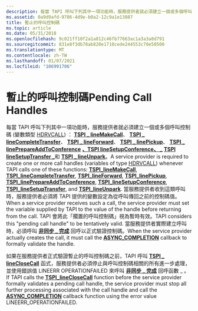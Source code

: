 ```yaml
---
description: 每當 TAPI 呼叫下列其中一項功能時，服務提供者就必須建立一個或多個呼叫控制碼 (變數類型 HDRVCALL) 。
ms.assetid: 0a9d9afd-9786-4d9e-b0a2-12c9a1e13887
title: 暫止的呼叫控制碼
ms.topic: article
ms.date: 05/31/2018
ms.openlocfilehash: 9c021ff10f2a1a812c46fb77663ac1a3a3a8d791
ms.sourcegitcommit: 831e8f3db78ab820e1710cede244553c70e50500
ms.translationtype: MT
ms.contentlocale: zh-TW
ms.lasthandoff: 01/07/2021
ms.locfileid: "106991706"
---
```

# <a name="pending-call-handles"></a><span data-ttu-id="ef2d0-103">暫止的呼叫控制碼</span><span class="sxs-lookup"><span data-stu-id="ef2d0-103">Pending Call Handles</span></span>

<span data-ttu-id="ef2d0-104">每當 TAPI 呼叫下列其中一項功能時，服務提供者就必須建立一個或多個呼叫控制碼 (變數類型 [HDRVCALL](hdrvline.md)) ： [**TSPI \_ lineMakeCall**](/windows/win32/api/tspi/nf-tspi-tspi_linemakecall)、 [**TSPI \_ lineCompleteTransfer**](/windows/win32/api/tspi/nf-tspi-tspi_linecompletetransfer)、 [**TSPI \_ lineForward**](/windows/win32/api/tspi/nf-tspi-tspi_lineforward)、 [**TSPI \_ linePickup**](/windows/win32/api/tspi/nf-tspi-tspi_linepickup)、 [**TSPI \_ linePrepareAddToConference**](/windows/win32/api/tspi/nf-tspi-tspi_lineprepareaddtoconference) [**、TSPI lineSetupConference、 \_**](/windows/win32/api/tspi/nf-tspi-tspi_linesetupconference) [**TSPI lineSetupTransfer \_**](/windows/win32/api/tspi/nf-tspi-tspi_linesetuptransfer)和 [**TSPI \_ lineUnpark**](/windows/win32/api/tspi/nf-tspi-tspi_lineunpark)。</span><span class="sxs-lookup"><span data-stu-id="ef2d0-104">A service provider is required to create one or more call handles (variables of type [HDRVCALL](hdrvline.md)) whenever TAPI calls one of these functions: [**TSPI\_lineMakeCall**](/windows/win32/api/tspi/nf-tspi-tspi_linemakecall), [**TSPI\_lineCompleteTransfer**](/windows/win32/api/tspi/nf-tspi-tspi_linecompletetransfer), [**TSPI\_lineForward**](/windows/win32/api/tspi/nf-tspi-tspi_lineforward), [**TSPI\_linePickup**](/windows/win32/api/tspi/nf-tspi-tspi_linepickup), [**TSPI\_linePrepareAddToConference**](/windows/win32/api/tspi/nf-tspi-tspi_lineprepareaddtoconference), [**TSPI\_lineSetupConference**](/windows/win32/api/tspi/nf-tspi-tspi_linesetupconference), [**TSPI\_lineSetupTransfer**](/windows/win32/api/tspi/nf-tspi-tspi_linesetuptransfer), and [**TSPI\_lineUnpark**](/windows/win32/api/tspi/nf-tspi-tspi_lineunpark).</span></span> <span data-ttu-id="ef2d0-105">當服務提供者收到這類呼叫時，服務提供者必須將 TAPI 提供的變數設定為從呼叫傳回之前的控制碼值。</span><span class="sxs-lookup"><span data-stu-id="ef2d0-105">When a service provider receives such a call, the service provider must set the variable supplied by TAPI to the value of the handle before returning from the call.</span></span> <span data-ttu-id="ef2d0-106">TAPI 會將此「擱置的呼叫控制碼」視為暫時有效。</span><span class="sxs-lookup"><span data-stu-id="ef2d0-106">TAPI considers this "pending call handle" to be tentatively valid.</span></span> <span data-ttu-id="ef2d0-107">當服務提供者實際建立呼叫時，必須呼叫 [**非同步 \_ 完成**](/windows/win32/api/tspi/nc-tspi-async_completion) 回呼以正式驗證控制碼。</span><span class="sxs-lookup"><span data-stu-id="ef2d0-107">When the service provider actually creates the call, it must call the [**ASYNC\_COMPLETION**](/windows/win32/api/tspi/nc-tspi-async_completion) callback to formally validate the handle.</span></span>

<span data-ttu-id="ef2d0-108">如果在服務提供者正式驗證暫止的呼叫控制碼之前，TAPI 呼叫 [**TSPI \_ lineCloseCall**](/windows/win32/api/tspi/nf-tspi-tspi_lineclosecall) 函式，服務提供者必須停止與呼叫控制碼相關的所有進一步處理，並使用錯誤值 LINEERR OPERATIONFAILED 來呼叫 [**非同步 \_ 完成**](/windows/win32/api/tspi/nc-tspi-async_completion) 回呼函數 \_ 。</span><span class="sxs-lookup"><span data-stu-id="ef2d0-108">If TAPI calls the [**TSPI\_lineCloseCall**](/windows/win32/api/tspi/nf-tspi-tspi_lineclosecall) function before the service provider formally validates a pending call handle, the service provider must stop all further processing associated with the call handle and call the [**ASYNC\_COMPLETION**](/windows/win32/api/tspi/nc-tspi-async_completion) callback function using the error value LINEERR\_OPERATIONFAILED.</span></span>

 

 
